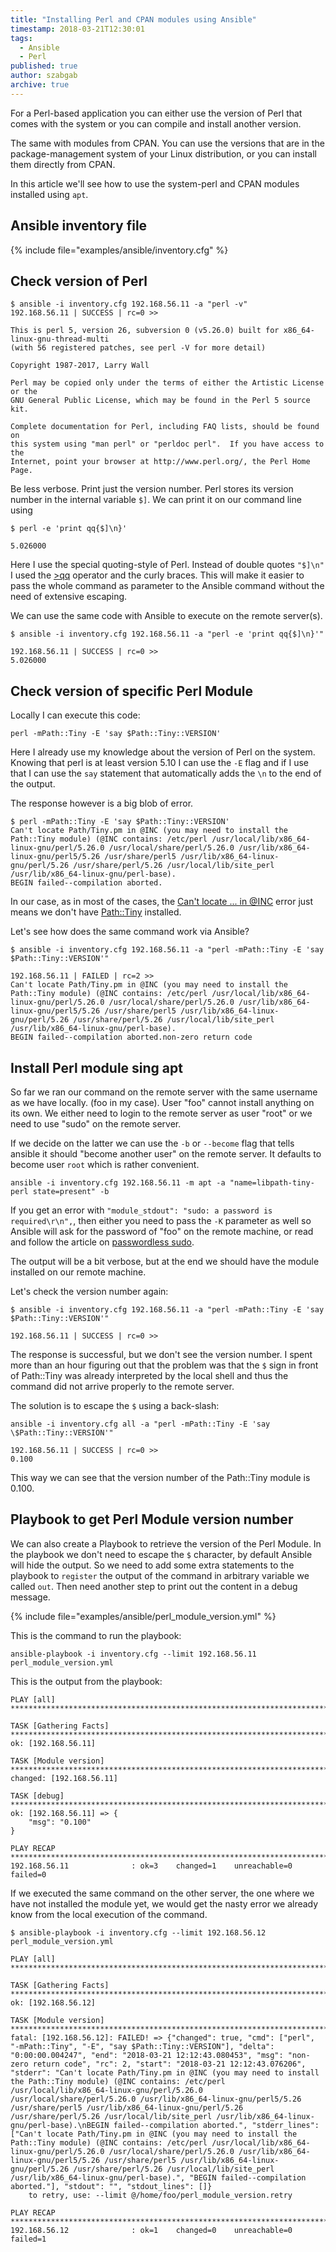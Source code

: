 ```yaml
---
title: "Installing Perl and CPAN modules using Ansible"
timestamp: 2018-03-21T12:30:01
tags:
  - Ansible
  - Perl
published: true
author: szabgab
archive: true
---
```



For a Perl-based application you can either use the version of Perl that comes with the system or you can compile and install another version.

The same with modules from CPAN. You can use the versions that are in the package-management system of your Linux distribution, or you can install them directly from CPAN.

In this article we'll see how to use the system-perl and CPAN modules installed using `apt`.


## Ansible inventory file

{% include file="examples/ansible/inventory.cfg" %}

## Check version of Perl

```
$ ansible -i inventory.cfg 192.168.56.11 -a "perl -v"
192.168.56.11 | SUCCESS | rc=0 >>

This is perl 5, version 26, subversion 0 (v5.26.0) built for x86_64-linux-gnu-thread-multi
(with 56 registered patches, see perl -V for more detail)

Copyright 1987-2017, Larry Wall

Perl may be copied only under the terms of either the Artistic License or the
GNU General Public License, which may be found in the Perl 5 source kit.

Complete documentation for Perl, including FAQ lists, should be found on
this system using "man perl" or "perldoc perl".  If you have access to the
Internet, point your browser at http://www.perl.org/, the Perl Home Page.
```

Be less verbose. Print just the version number. Perl stores its version number
in the internal variable `$]`. We can print it on our command line using

```
$ perl -e 'print qq{$]\n}'

5.026000
```

Here I use the special quoting-style of Perl. Instead of double quotes `"$]\n"`
I used the [>qq](https://perlmaven.com/quoted-interpolated-and-escaped-strings-in-perl)
operator and the curly braces. This will make it easier to pass the whole
command as parameter to the Ansible command without the need of extensive escaping.

We can use the same code with Ansible to execute on the remote server(s).

```
$ ansible -i inventory.cfg 192.168.56.11 -a "perl -e 'print qq{$]\n}'"

192.168.56.11 | SUCCESS | rc=0 >>
5.026000
```

## Check version of specific Perl Module

Locally I can execute this code:

```
perl -mPath::Tiny -E 'say $Path::Tiny::VERSION'
```

Here I already use my knowledge about the version of Perl on the system. Knowing that perl is
at least version 5.10 I can use the `-E` flag and if I use that I can use the `say`
statement that automatically adds the `\n` to the end of the output.

The response however is a big blob of error.

```
$ perl -mPath::Tiny -E 'say $Path::Tiny::VERSION'
Can't locate Path/Tiny.pm in @INC (you may need to install the Path::Tiny module) (@INC contains: /etc/perl /usr/local/lib/x86_64-linux-gnu/perl/5.26.0 /usr/local/share/perl/5.26.0 /usr/lib/x86_64-linux-gnu/perl5/5.26 /usr/share/perl5 /usr/lib/x86_64-linux-gnu/perl/5.26 /usr/share/perl/5.26 /usr/local/lib/site_perl /usr/lib/x86_64-linux-gnu/perl-base).
BEGIN failed--compilation aborted.
```

In our case, as in most of the cases, the [Can't locate ... in @INC](https://perlmaven.com/cant-locate-in-inc) error just means we don't have [Path::Tiny](https://metacpan.org/pod/Path::Tiny) installed.

Let's see how does the same command work via Ansible?

```
$ ansible -i inventory.cfg 192.168.56.11 -a "perl -mPath::Tiny -E 'say $Path::Tiny::VERSION'"

192.168.56.11 | FAILED | rc=2 >>
Can't locate Path/Tiny.pm in @INC (you may need to install the Path::Tiny module) (@INC contains: /etc/perl /usr/local/lib/x86_64-linux-gnu/perl/5.26.0 /usr/local/share/perl/5.26.0 /usr/lib/x86_64-linux-gnu/perl5/5.26 /usr/share/perl5 /usr/lib/x86_64-linux-gnu/perl/5.26 /usr/share/perl/5.26 /usr/local/lib/site_perl /usr/lib/x86_64-linux-gnu/perl-base).
BEGIN failed--compilation aborted.non-zero return code
```


## Install Perl module sing apt

So far we ran our command on the remote server with the same username as we have locally. (foo in my case). User "foo" cannot install anything on its own. We either need to login to the remote server as user "root" or we need to use "sudo" on the remote server.

If we decide on the latter we can use the `-b` or `--become` flag that tells ansible it should "become another user" on the remote server. It defaults to become user `root` which is rather convenient.

```
ansible -i inventory.cfg 192.168.56.11 -m apt -a "name=libpath-tiny-perl state=present" -b
```

If you get an error with `"module_stdout": "sudo: a password is required\r\n",`, then
either you need to pass the `-K` parameter as well so Ansible will ask for the password of "foo" on the remote machine, or read and follow the article on [passwordless sudo](/enable-ansible-passwordless-sudo).

The output will be a bit verbose, but at the end we should have the module installed on our remote machine.

Let's check the version number again:


```
$ ansible -i inventory.cfg 192.168.56.11 -a "perl -mPath::Tiny -E 'say $Path::Tiny::VERSION'"

192.168.56.11 | SUCCESS | rc=0 >>
```

The response is successful, but we don't see the version number. I spent more than an hour figuring out that the problem was that the `$` sign in front of Path::Tiny was already interpreted by the local shell and thus the command did not arrive properly to the remote server. 

The solution is to escape the `$` using a back-slash:

```
ansible -i inventory.cfg all -a "perl -mPath::Tiny -E 'say \$Path::Tiny::VERSION'"

192.168.56.11 | SUCCESS | rc=0 >>
0.100
```

This way we can see that the version number of the Path::Tiny module is 0.100.


## Playbook to get Perl Module version number

We can also create a Playbook to retrieve the version of the Perl Module.
In the playbook we don't need to escape the `$` character,
by default Ansible will hide the output. So we need to add some extra statements
to the playbook to `register` the output of the command in arbitrary variable
we called `out`. Then need another step to print out the content in a debug message.

{% include file="examples/ansible/perl_module_version.yml" %}

This is the command to run the playbook:

```
ansible-playbook -i inventory.cfg --limit 192.168.56.11 perl_module_version.yml
```

This is the output from the playbook:

```
PLAY [all] ******************************************************************************************

TASK [Gathering Facts] ******************************************************************************
ok: [192.168.56.11]

TASK [Module version] *******************************************************************************
changed: [192.168.56.11]

TASK [debug] ****************************************************************************************
ok: [192.168.56.11] => {
    "msg": "0.100"
}

PLAY RECAP ******************************************************************************************
192.168.56.11              : ok=3    changed=1    unreachable=0    failed=0
```


If we executed the same command on the other server, the one where we have not installed the module yet, we would get the nasty error we already know from the local execution of the command.

```
$ ansible-playbook -i inventory.cfg --limit 192.168.56.12 perl_module_version.yml

PLAY [all] ******************************************************************************************

TASK [Gathering Facts] ******************************************************************************
ok: [192.168.56.12]

TASK [Module version] *******************************************************************************
fatal: [192.168.56.12]: FAILED! => {"changed": true, "cmd": ["perl", "-mPath::Tiny", "-E", "say $Path::Tiny::VERSION"], "delta": "0:00:00.004247", "end": "2018-03-21 12:12:43.080453", "msg": "non-zero return code", "rc": 2, "start": "2018-03-21 12:12:43.076206", "stderr": "Can't locate Path/Tiny.pm in @INC (you may need to install the Path::Tiny module) (@INC contains: /etc/perl /usr/local/lib/x86_64-linux-gnu/perl/5.26.0 /usr/local/share/perl/5.26.0 /usr/lib/x86_64-linux-gnu/perl5/5.26 /usr/share/perl5 /usr/lib/x86_64-linux-gnu/perl/5.26 /usr/share/perl/5.26 /usr/local/lib/site_perl /usr/lib/x86_64-linux-gnu/perl-base).\nBEGIN failed--compilation aborted.", "stderr_lines": ["Can't locate Path/Tiny.pm in @INC (you may need to install the Path::Tiny module) (@INC contains: /etc/perl /usr/local/lib/x86_64-linux-gnu/perl/5.26.0 /usr/local/share/perl/5.26.0 /usr/lib/x86_64-linux-gnu/perl5/5.26 /usr/share/perl5 /usr/lib/x86_64-linux-gnu/perl/5.26 /usr/share/perl/5.26 /usr/local/lib/site_perl /usr/lib/x86_64-linux-gnu/perl-base).", "BEGIN failed--compilation aborted."], "stdout": "", "stdout_lines": []}
	to retry, use: --limit @/home/foo/perl_module_version.retry

PLAY RECAP ******************************************************************************************
192.168.56.12              : ok=1    changed=0    unreachable=0    failed=1
```

